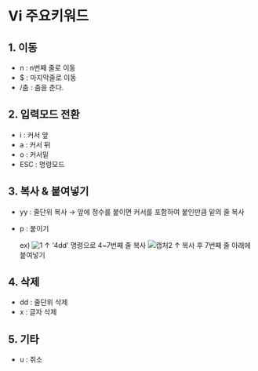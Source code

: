 Vi 주요키워드
==========
## 1. 이동
* n : n번째 줄로 이동
* $ : 마지막줄로 이동
* /춤 : 춤을 춘다.

## 2. 입력모드 전환
* i : 커서 앞
* a : 커서 뒤
* o : 커서밑
* ESC : 명령모드

## 3. 복사 & 붙여넣기
* yy : 줄단위 복사 → 앞에 정수를 붙이면 커서를 포함하여 붙인만큼 밑의 줄 복사 
* p : 붙이기
  
  ex) 
   ![1](https://user-images.githubusercontent.com/53134813/65257789-bef8ae00-db3c-11e9-992a-3e730b7d663b.JPG)
     ↑ '4dd' 명령으로 4~7번째 줄 복사
   ![캡처2](https://user-images.githubusercontent.com/53134813/65257801-c4ee8f00-db3c-11e9-9d41-07aed20b51e3.JPG)
     ↑ 복사 후 7번째 줄 아래에 붙여넣기


## 4. 삭제
* dd : 줄단위 삭제
* x : 글자 삭제

## 5. 기타
* u : 취소

